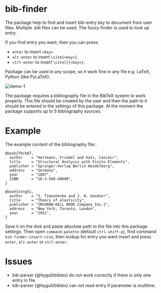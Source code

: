 # bib-finder

The package help to find and insert bib-entry key to document from user files. Multiple .bib files can be used. The fuzzy-finder is used to look up entry.

If you find entry you want, then you can press:
* `enter` to insert `<key>`
* `alt-enter` to insert `\cite{<key>}`.
* `ctrl-enter` to insert `\cite[]{<key>}`.

Package can be used in any scope, so it work fine in any file e.g. LaTeX, Python (like PyLaTeX).

![demo-1](https://github.com/bacadra/bib-finder/blob/master/demo-1.gif?raw=true)

The package requires a bibliography file in the BibTeX system to work properly. This file should be created by the user and then the path to it should be entered in the settings of this package. At the moment the package supports up to 5 bibliography sources.


# Example

The example content of the bibliography file::

    @book{fhck07,
      author    = "Hartmann, Friedel and Katz, Casimir",
      title     = "Structural Analysis with Finite Elements",
      publisher = "Springer-Verlag Berlin Heidelberg",
      address   = "Germany",
      year      = "2007",
      ISBN      = "10-3-540-49698",
    }

    @book{stng51,
      author    = "S. Timoshenko and J. N. Goodier",
      title     = "Theory of elasticity",
      publisher = "{McGRAW-HILL BOOK Company Inc.}",
      address   = "New York, Toronto, London",
      year      = "1951",
    }

Save it on the disk and paste absolute path to the file into this package settings. Then open `command-palette` (default `ctrl-shift-p`), find command `bib-finder:insert-cite`, then lookup for entry you want insert and press `enter`, `alt-enter` or `ctrl-enter`.


# Issues

* bib-parser (@hygull/bibtex) do not work correctly if there is only one entry in file.
* bib-parser (@hygull/bibtex) can not read entry if parameter is multiline.
